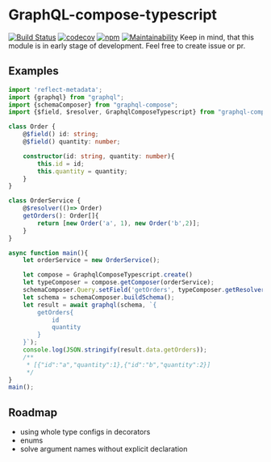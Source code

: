 # GraphQL-compose-typescript
[![Build Status](https://travis-ci.org/janexpando/graphql-compose-typescript.svg?branch=master)](https://travis-ci.org/janexpando/graphql-compose-typescript)
[![codecov](https://codecov.io/gh/janexpando/graphql-compose-typescript/branch/master/graph/badge.svg)](https://codecov.io/gh/janexpando/graphql-compose-typescript)
[![npm](https://img.shields.io/npm/dt/graphql-compose-typescript.svg)](http://www.npmtrends.com/graphql-compose-typescript)
[![Maintainability](https://api.codeclimate.com/v1/badges/d073d992107279199958/maintainability)](https://codeclimate.com/github/janexpando/graphql-compose-typescript/maintainability)
Keep in mind, that this module is in early stage of development. 
Feel free to create issue or pr.

## Examples 
```ts
import 'reflect-metadata';
import {graphql} from "graphql";
import {schemaComposer} from "graphql-compose";
import {$field, $resolver, GraphqlComposeTypescript} from "graphql-compose-typescript";

class Order {
    @$field() id: string;
    @$field() quantity: number;

    constructor(id: string, quantity: number){
        this.id = id;
        this.quantity = quantity;
    }
}

class OrderService {
    @$resolver(()=> Order)
    getOrders(): Order[]{
        return [new Order('a', 1), new Order('b',2)];
    }
}

async function main(){
    let orderService = new OrderService();

    let compose = GraphqlComposeTypescript.create()
    let typeComposer = compose.getComposer(orderService);
    schemaComposer.Query.setField('getOrders', typeComposer.getResolver('getOrders'));
    let schema = schemaComposer.buildSchema();
    let result = await graphql(schema, `{
        getOrders{
            id
            quantity
        }
    }`);
    console.log(JSON.stringify(result.data.getOrders));
    /**
     * [{"id":"a","quantity":1},{"id":"b","quantity":2}]
     */
}
main();

```

## Roadmap
 * using whole type configs in decorators
 * enums
 * solve argument names without explicit declaration  
